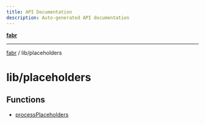 ```yaml
---
title: API Documentation
description: Auto-generated API documentation
---
```


[**fabr**](../../README.md)

***

[fabr](../../README.md) / lib/placeholders

# lib/placeholders

## Functions

- [processPlaceholders](functions/processPlaceholders.md)
